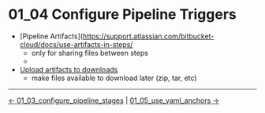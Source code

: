 # 01_04 Configure Pipeline Triggers

- [Pipeline Artifacts](https://support.atlassian.com/bitbucket-cloud/docs/use-artifacts-in-steps/
    - only for sharing files between steps
    -
- [Upload artifacts to downloads](https://support.atlassian.com/bitbucket-cloud/docs/deploy-build-artifacts-to-bitbucket-downloads/)
    - make files available to download later (zip, tar, etc)


<!-- FooterStart -->
---
[← 01_03_configure_pipeline_stages](../01_03_configure_pipeline_stages/README.md) | [01_05_use_yaml_anchors →](../01_05_use_yaml_anchors/README.md)
<!-- FooterEnd -->

